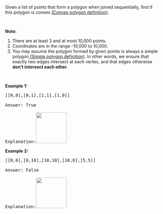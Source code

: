 <p>Given a list of points that form a polygon when joined sequentially, find if this polygon is convex <a href="https://en.wikipedia.org/wiki/Convex_polygon" target="_blank">(Convex polygon definition)</a>.</p>

<p>&nbsp;</p>

<p><b>Note:</b></p>

<ol>
	<li>There are at least 3 and at most 10,000 points.</li>
	<li>Coordinates are in the range -10,000 to 10,000.</li>
	<li>You may assume the polygon formed by given points is always a simple polygon<a href="https://en.wikipedia.org/wiki/Simple_polygon" target="_blank"> (Simple polygon definition)</a>. In other words, we ensure that exactly two edges intersect at each vertex, and that edges otherwise <b>don&#39;t intersect each other</b>.</li>
</ol>

<p>&nbsp;</p>

<p><b>Example 1:</b></p>

<pre>
[[0,0],[0,1],[1,1],[1,0]]

Answer: True

Explanation:<img src="https://assets.leetcode.com/uploads/2018/10/13/polygon_convex.png" style="width: 100px; height: 100px;" />
</pre>

<p><b>Example 2:</b></p>

<pre>
[[0,0],[0,10],[10,10],[10,0],[5,5]]

Answer: False

Explanation:<img src="https://assets.leetcode.com/uploads/2018/10/13/polygon_not_convex.png" style="width: 100px; height: 100px;" />
</pre>
